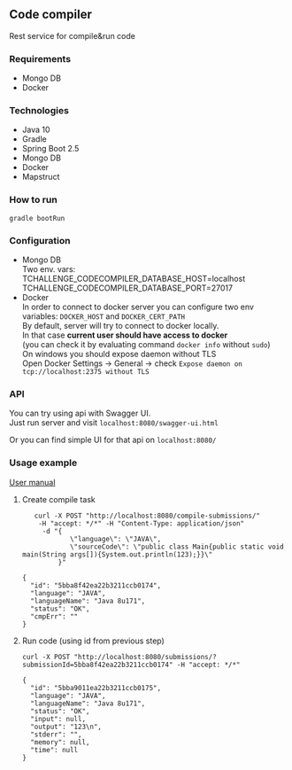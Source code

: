 Code compiler
----  
Rest service for compile&run code
### Requirements
- Mongo DB 
- Docker

### Technologies
- Java 10
- Gradle
- Spring Boot 2.5
- Mongo DB
- Docker
- Mapstruct


### How to run  
`gradle bootRun`

### Configuration
- Mongo DB  
    Two env. vars:  
    TCHALLENGE_CODECOMPILER_DATABASE_HOST=localhost
    TCHALLENGE_CODECOMPILER_DATABASE_PORT=27017
- Docker  
    In order to connect to docker server you can configure 
    two env variables:   `DOCKER_HOST` and `DOCKER_CERT_PATH`      
    By default, server will try to connect to docker locally.  
    In that case **current user should have access to docker**    
    (you can check it by evaluating command `docker info` without `sudo`)  
    On windows you should expose daemon without TLS  
    Open Docker Settings -> General -> check `Expose daemon on tcp://localhost:2375 without TLS`

### API
You can try using api with Swagger UI.   
Just run server and visit `localhost:8080/swagger-ui.html`

Or you can find simple UI for that api on `localhost:8080/`

### Usage  example 

[User manual](docs/user-manual.md)

1. Create compile task
    ```
       curl -X POST "http://localhost:8080/compile-submissions/" 
        -H "accept: */*" -H "Content-Type: application/json" 
         -d "{ 
                \"language\": \"JAVA\", 
                \"sourceCode\": \"public class Main{public static void main(String args[]){System.out.println(123);}}\"
             }"
    ```
    ```
    {
      "id": "5bba8f42ea22b3211ccb0174",
      "language": "JAVA",
      "languageName": "Java 8u171",
      "status": "OK",
      "cmpErr": ""
    }
    ```
2. Run code (using id from previous step)  
    ```
    curl -X POST "http://localhost:8080/submissions/?submissionId=5bba8f42ea22b3211ccb0174" -H "accept: */*"
    ```    
    ```
    {
      "id": "5bba9011ea22b3211ccb0175",
      "language": "JAVA",
      "languageName": "Java 8u171",
      "status": "OK",
      "input": null,
      "output": "123\n",
      "stderr": "",
      "memory": null,
      "time": null
    }
    ```